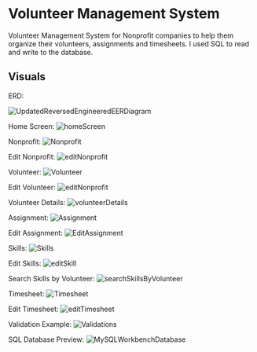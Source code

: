 # Volunteer Management System
Volunteer Management System for Nonprofit companies to help them organize their volunteers, assignments and timesheets. I used SQL to read and write to the database. 


## Visuals
ERD:

![UpdatedReversedEngineeredEERDiagram](https://github.com/Ro-Galvan/Volunteer-Management-System/assets/97912154/eb5f5576-48d1-4d67-80e8-96cc6dec6216)

Home Screen:
![homeScreen](https://github.com/Ro-Galvan/Volunteer-Management-System/assets/97912154/2cda397e-d7c1-4901-aecc-0cebd516063c)

Nonprofit:
![Nonprofit](https://github.com/Ro-Galvan/Volunteer-Management-System/assets/97912154/5c28d954-a4a1-4252-bf0b-1d887a9546b2)

Edit Nonprofit:
![editNonprofit](https://github.com/Ro-Galvan/Volunteer-Management-System/assets/97912154/c155d0a0-cfb2-4aae-9fec-cae3b9b59929)

Volunteer:
![Volunteer](https://github.com/Ro-Galvan/Volunteer-Management-System/assets/97912154/5cbb19ba-f167-4a6d-90ee-b019749e8c81)

Edit Volunteer:
![editNonprofit](https://github.com/Ro-Galvan/Volunteer-Management-System/assets/97912154/8a181ba1-5af4-4b74-94cb-1389003f7024)

Volunteer Details:
![volunteerDetails](https://github.com/Ro-Galvan/Volunteer-Management-System/assets/97912154/55cba8c6-b20b-4031-abb3-b377d423c7f8)

Assignment:
![Assignment](https://github.com/Ro-Galvan/Volunteer-Management-System/assets/97912154/5ab7e615-eb5b-457e-ac6c-a8df2c39b638)

Edit Assignment:
![EditAssignment](https://github.com/Ro-Galvan/Volunteer-Management-System/assets/97912154/1c981a7f-0ae9-4652-bb27-120974d5096f)

Skills:
![Skills](https://github.com/Ro-Galvan/Volunteer-Management-System/assets/97912154/34a33651-13b3-4c1e-83b9-88eb875f485f)

Edit Skills:
![editSkill](https://github.com/Ro-Galvan/Volunteer-Management-System/assets/97912154/19499950-076f-454e-9b2d-f092a3cc28ca)

Search Skills by Volunteer:
![searchSkillsByVolunteer](https://github.com/Ro-Galvan/Volunteer-Management-System/assets/97912154/371c135b-7f2b-4c19-9493-4ce5120473d5)

Timesheet:
![Timesheet](https://github.com/Ro-Galvan/Volunteer-Management-System/assets/97912154/34279147-1b10-4998-914b-7e6241f324f5)

Edit Timesheet:
![editTimesheet](https://github.com/Ro-Galvan/Volunteer-Management-System/assets/97912154/c5456d36-bb26-4240-a8c6-5e024a5191e3)

Validation Example:
![Validations](https://github.com/Ro-Galvan/Volunteer-Management-System/assets/97912154/268f79e4-990b-4d74-84af-11e8621e2960)

SQL Database Preview:
![MySQLWorkbenchDatabase](https://github.com/Ro-Galvan/Volunteer-Management-System/assets/97912154/7094c2fe-f57b-4e59-84bc-90f76fe1f4c1)

